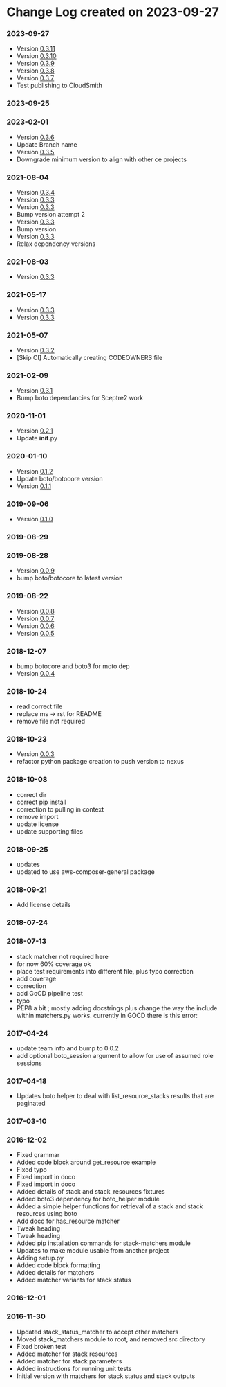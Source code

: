 # Change Log created on 2023-09-27

### 2023-09-27
  * Version [0.3.11](../../releases/tag/0.3.11)
  * Version [0.3.10](../../releases/tag/0.3.10)
  * Version [0.3.9](../../releases/tag/0.3.9)
  * Version [0.3.8](../../releases/tag/0.3.8)
  * Version [0.3.7](../../releases/tag/0.3.7)
  * Test publishing to CloudSmith

### 2023-09-25

### 2023-02-01
  * Version [0.3.6](../../releases/tag/0.3.6)
  * Update Branch name
  * Version [0.3.5](../../releases/tag/0.3.5)
  * Downgrade minimum version to align with other ce projects

### 2021-08-04
  * Version [0.3.4](../../releases/tag/0.3.4)
  * Version [0.3.3](../../releases/tag/0.3.3)
  * Version [0.3.3](../../releases/tag/0.3.3)
  * Bump version attempt 2
  * Version [0.3.3](../../releases/tag/0.3.3)
  * Bump version
  * Version [0.3.3](../../releases/tag/0.3.3)
  * Relax dependency versions

### 2021-08-03
  * Version [0.3.3](../../releases/tag/0.3.3)

### 2021-05-17
  * Version [0.3.3](../../releases/tag/0.3.3)
  * Version [0.3.3](../../releases/tag/0.3.3)

### 2021-05-07
  * Version [0.3.2](../../releases/tag/0.3.2)
  * [Skip CI] Automatically creating CODEOWNERS file

### 2021-02-09
  * Version [0.3.1](../../releases/tag/0.3.1)
  * Bump boto dependancies for Sceptre2 work

### 2020-11-01
  * Version [0.2.1](../../releases/tag/0.2.1)
  * Update __init__.py

### 2020-01-10
  * Version [0.1.2](../../releases/tag/0.1.2)
  * Update boto/botocore version
  * Version [0.1.1](../../releases/tag/0.1.1)

### 2019-09-06
  * Version [0.1.0](../../releases/tag/0.1.0)

### 2019-08-29

### 2019-08-28
  * Version [0.0.9](../../releases/tag/0.0.9)
  * bump boto/botocore to latest version

### 2019-08-22
  * Version [0.0.8](../../releases/tag/0.0.8)
  * Version [0.0.7](../../releases/tag/0.0.7)
  * Version [0.0.6](../../releases/tag/0.0.6)
  * Version [0.0.5](../../releases/tag/0.0.5)

### 2018-12-07
  * bump botocore and boto3 for moto dep
  * Version [0.0.4](../../releases/tag/0.0.4)

### 2018-10-24
  * read correct file
  * replace ms -> rst for README
  * remove file not required

### 2018-10-23
  * Version [0.0.3](../../releases/tag/0.0.3)
  * refactor python package creation to push version to nexus

### 2018-10-08
  * correct dir
  * correct pip install
  * correction to pulling in context
  * remove import
  * update license
  * update supporting files

### 2018-09-25
  * updates
  * updated to use aws-composer-general package

### 2018-09-21
  * Add license details

### 2018-07-24

### 2018-07-13
  * stack matcher not required here
  * for now 60% coverage ok
  * place test requirements into different file, plus typo correction
  * add coverage
  * correction
  * add GoCD pipeline test
  * typo
  * PEP8 a bit ; mostly adding docstrings plus change the way the include within matchers.py works. currently in GOCD there is this error:

### 2017-04-24
  * update team info and bump to 0.0.2
  * add optional boto_session argument to allow for use of assumed role sessions

### 2017-04-18
  * Updates boto helper to deal with list_resource_stacks results that are paginated

### 2017-03-10

### 2016-12-02
  * Fixed grammar
  * Added code block around get_resource example
  * Fixed typo
  * Fixed import in doco
  * Fixed import in doco
  * Added details of stack and stack_resources fixtures
  * Added boto3 dependency for boto_helper module
  * Added a simple helper functions for retrieval of a stack and stack resources using boto
  * Add doco for has_resource matcher
  * Tweak heading
  * Tweak heading
  * Added pip installation commands for stack-matchers module
  * Updates to make module usable from another project
  * Adding setup.py
  * Added code block formatting
  * Added details for matchers
  * Added matcher variants for stack status

### 2016-12-01

### 2016-11-30
  * Updated stack_status_matcher to accept other matchers
  * Moved stack_matchers module to root, and removed src directory
  * Fixed broken test
  * Added matcher for stack resources
  * Added matcher for stack parameters
  * Added instructions for running unit tests
  * Initial version with matchers for stack status and stack outputs
